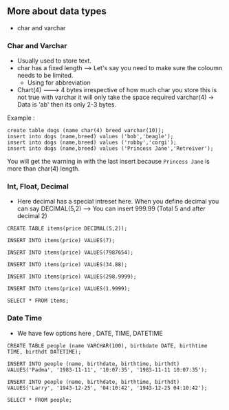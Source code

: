 ## More about data types

- char and varchar


### Char and Varchar

- Usually used to store text.
- char has a fixed length --> Let's say you need to make sure the coloumn needs to be limited.
  - Using for abbreviation 
- Chart(4) ---> 4 bytes irrespective of how much char you store this is not true with varchar it will only take the space required varchar(4) -> Data is 'ab' then its only 2-3 bytes.

Example :

```
create table dogs (name char(4) breed varchar(10));
insert into dogs (name,breed) values ('bob','beagle');
insert into dogs (name,breed) values ('robby','corgi');
insert into dogs (name,breed) values ('Princess Jane','Retreiver');
```

You will get the warning in with the last insert because `Princess Jane` is more than char(4) length.

### Int, Float, Decimal 
- Here decimal has a special intreset here. When you define decimal you can say DECIMAL(5,2) --> You can insert 999.99 (Total 5 and after decimal 2)

```
CREATE TABLE items(price DECIMAL(5,2));
 
INSERT INTO items(price) VALUES(7);
 
INSERT INTO items(price) VALUES(7987654);
 
INSERT INTO items(price) VALUES(34.88);
 
INSERT INTO items(price) VALUES(298.9999);
 
INSERT INTO items(price) VALUES(1.9999);
 
SELECT * FROM items;
```

### Date Time 

- We have few options here , DATE, TIME, DATETIME

```
CREATE TABLE people (name VARCHAR(100), birthdate DATE, birthtime TIME, birthdt DATETIME);
 
INSERT INTO people (name, birthdate, birthtime, birthdt)
VALUES('Padma', '1983-11-11', '10:07:35', '1983-11-11 10:07:35');
 
INSERT INTO people (name, birthdate, birthtime, birthdt)
VALUES('Larry', '1943-12-25', '04:10:42', '1943-12-25 04:10:42');
 
SELECT * FROM people;
```


